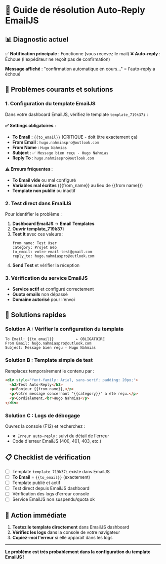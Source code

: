 # 🔧 Guide de résolution Auto-Reply EmailJS

## 📊 Diagnostic actuel

✅ **Notification principale** : Fonctionne (vous recevez le mail)
❌ **Auto-reply** : Échoue (l'expéditeur ne reçoit pas de confirmation)

**Message affiché** : "confirmation automatique en cours..." = l'auto-reply a échoué

## 🚨 Problèmes courants et solutions

### 1. Configuration du template EmailJS

Dans votre dashboard EmailJS, vérifiez le template `template_719k37i` :

#### ✅ Settings obligatoires :
- **To Email** : `{{to_email}}` (CRITIQUE - doit être exactement ça)
- **From Email** : `hugo.nahmiaspro@outlook.com`
- **From Name** : `Hugo Nahmias`
- **Subject** : `✅ Message bien reçu - Hugo Nahmias`
- **Reply To** : `hugo.nahmiaspro@outlook.com`

#### ⚠️ Erreurs fréquentes :
- **To Email vide** ou mal configuré
- **Variables mal écrites** ({{from_name}} au lieu de {{from name}})
- **Template non publié** ou inactif

### 2. Test direct dans EmailJS

Pour identifier le problème :

1. **Dashboard EmailJS** → **Email Templates**
2. **Ouvrir template_719k37i**
3. **Test It** avec ces valeurs :
   ```
   from_name: Test User
   category: Projet Web
   to_email: votre-email-test@gmail.com
   reply_to: hugo.nahmiaspro@outlook.com
   ```
4. **Send Test** et vérifier la réception

### 3. Vérification du service EmailJS

- **Service actif** et configuré correctement
- **Quota emails** non dépassé
- **Domaine autorisé** pour l'envoi

## 🔧 Solutions rapides

### Solution A : Vérifier la configuration du template
```
To Email: {{to_email}}          ← OBLIGATOIRE
From Email: hugo.nahmiaspro@outlook.com
Subject: Message bien reçu - Hugo Nahmias
```

### Solution B : Template simple de test
Remplacez temporairement le contenu par :
```html
<div style="font-family: Arial, sans-serif; padding: 20px;">
  <h2>Test Auto-Reply</h2>
  <p>Bonjour {{from_name}},</p>
  <p>Votre message concernant "{{category}}" a été reçu.</p>
  <p>Cordialement,<br>Hugo Nahmias</p>
</div>
```

### Solution C : Logs de débogage
Ouvrez la console (F12) et recherchez :
- `❌ Erreur auto-reply:` suivi du détail de l'erreur
- Code d'erreur EmailJS (400, 401, 403, etc.)

## 📋 Checklist de vérification

- [ ] Template `template_719k37i` existe dans EmailJS
- [ ] **To Email** = `{{to_email}}` (exactement)
- [ ] Template publié et actif
- [ ] Test direct depuis EmailJS dashboard
- [ ] Vérification des logs d'erreur console
- [ ] Service EmailJS non suspendu/quota ok

## 🎯 Action immédiate

1. **Testez le template directement** dans EmailJS dashboard
2. **Vérifiez les logs** dans la console de votre navigateur
3. **Copiez-moi l'erreur** si elle apparaît dans les logs

---

**Le problème est très probablement dans la configuration du template EmailJS !**